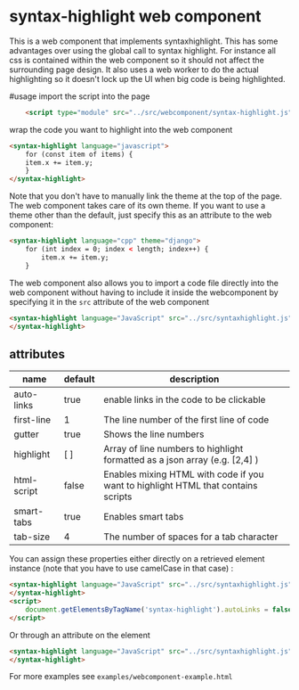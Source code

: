 # syntax-highlight web component
This is a web component that implements syntaxhighlight.
This has some advantages over using the global call to syntax highlight. 
For instance all css is contained within the web component so it should not affect
the surrounding page design. It also uses a web worker to do the actual 
highlighting so it doesn't lock up the UI when big code is being highlighted.

#usage
import the script into the page
```html
	<script type="module" src="../src/webcomponent/syntax-highlight.js"></script>
```
wrap the code you want to highlight into the web component
```html
<syntax-highlight language="javascript">
	for (const item of items) {
	item.x += item.y;
	}
</syntax-highlight>
```
Note that you don't have to manually link the theme at the top of the page.
The web component takes care of its own theme.
If you want to use a theme other than the default, just specify this as an attribute to the web component:
```html
<syntax-highlight language="cpp" theme="django">
	for (int index = 0; index < length; index++) {
		item.x += item.y;
	}
```
The web component also allows you to import a code file directly into the web component without 
having to include it inside the webcomponent by specifying it in the `src` attribute of the web component
```html
<syntax-highlight language="JavaScript" src="../src/syntaxhighlight.js">
</syntax-highlight>
```

## attributes
| name       | default | description                                 |
|------------|---------|---------------------------------------------|
| auto-links | true    | enable links in the code to be clickable    |
| first-line | 1       | The line number of the first line of code   |
| gutter     | true    | Shows the line numbers                      |
| highlight  | [ ]     | Array of line numbers to highlight formatted as a json array (e.g. [2,4] ) |
| html-script| false   | Enables mixing HTML with code if you want to highlight HTML that contains scripts |
| smart-tabs | true    | Enables smart tabs                          |
| tab-size   | 4       | The number of spaces for a tab character    |

You can assign these properties either directly on a retrieved element instance (note that you have to use camelCase in that case) :
```html
<syntax-highlight language="JavaScript" src="../src/syntaxhighlight.js">
</syntax-highlight>
<script>
    document.getElementsByTagName('syntax-highlight').autoLinks = false;
</script>
```
Or through an attribute on the element
```html
<syntax-highlight language="JavaScript" src="../src/syntaxhighlight.js" auto-links="false" tab-size="8" higlight="[12, 14]">
</syntax-highlight>
```
For more examples see `examples/webcomponent-example.html`
